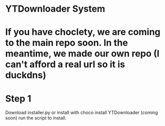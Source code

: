 # YTDownloader System
# If you have choclety, we are coming to the main repo soon. In the meantime, we made our own repo (I can't afford a real url so it is duckdns)
# Step 1
Download installer.py or install with choco install YTDownloader (coming soon)
run the script to install.
